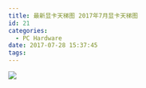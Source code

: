 ```yaml
---
title: 最新显卡天梯图 2017年7月显卡天梯图
id: 21
categories:
  - PC Hardware
date: 2017-07-28 15:37:45
tags:
---
```


![](https://oootwo.com/wp/wp-content/uploads/2017/07/water_2017073115400348722.jpg)